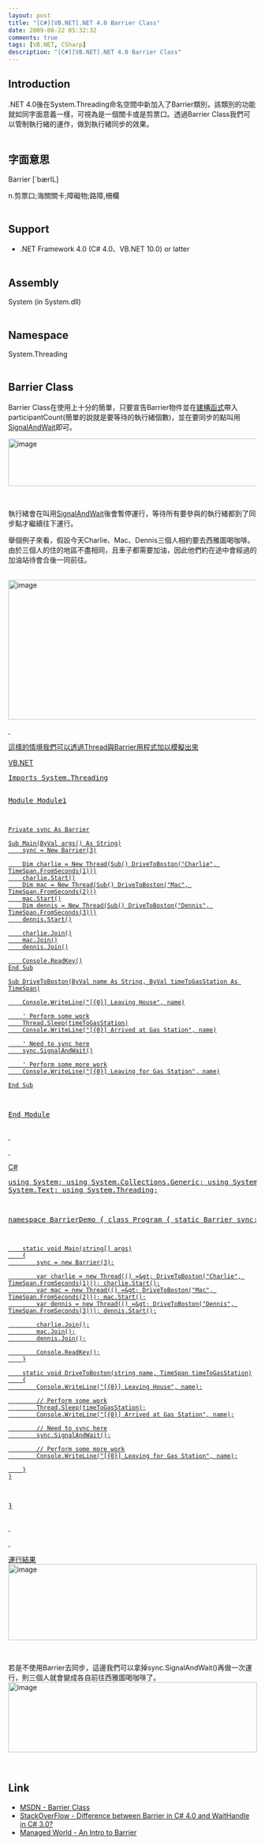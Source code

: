 ```yaml
---
layout: post
title: "[C#][VB.NET].NET 4.0 Barrier Class"
date: 2009-08-22 05:32:32
comments: true
tags: [VB.NET, CSharp]
description: "[C#][VB.NET].NET 4.0 Barrier Class"
---
```

<h2>Introduction</h2><p>.NET 4.0後在System.Threading命名空間中新加入了Barrier類別，該類別的功能就如同字面意義一樣，可視為是一個關卡或是剪票口。透過Barrier Class我們可以管制執行緒的運作，做到執行緒同步的效果。 <br /> </p><h2>字面意思</h2><p>Barrier [`bærIL]</p><p>n.剪票口;海關關卡;障礙物;路障,柵欄 <br /> </p><h2>Support</h2><ul><li>.NET Framework 4.0 (C# 4.0、VB.NET 10.0) or latter <br /> </li></ul><h2>Assembly</h2><p>System (in System.dll) <br /> </p><h2>Namespace</h2><p>System.Threading</a> <br /> </p><h2>Barrier Class</h2><p>Barrier Class在使用上十分的簡單，只要宣告Barrier物件並在<a target="_blank" href="http://msdn.microsoft.com/en-us/library/system.threading.barrier.barrier(VS.100).aspx">建構函式</a>帶入participantCount(簡單的說就是要等待的執行緒個數)，並在要同步的點叫用<a target="_blank" href="http://msdn.microsoft.com/en-us/library/system.threading.barrier.signalandwait(VS.100).aspx">SignalAndWait</a>即可。</p><p><a rel="lightbox" href="http://files.dotblogs.com.tw/larrynung/0908/655d80e43889_87FB/image_8.png"><img style="border-right-width: 0px; display: inline; border-top-width: 0px; border-bottom-width: 0px; border-left-width: 0px" title="image" border="0" alt="image" width="557" height="96" src="\images\posts\10182\image_thumb_3.png" /></a></p><p> </p><p>執行緒會在叫用<a target="_blank" href="http://msdn.microsoft.com/en-us/library/system.threading.barrier.signalandwait(VS.100).aspx">SignalAndWait</a>後會暫停運行，等待所有要參與的執行緒都到了同步點才繼續往下運行。</p><p>舉個例子來看，假設今天Charlie、Mac、Dennis三個人相約要去西雅圖喝咖啡。由於三個人的住的地區不盡相同，且車子都需要加油，因此他們約在途中會經過的加油站待會合後一同前往。</p><p> <a rel="lightbox" href="http://files.dotblogs.com.tw/larrynung/0908/655d80e43889_87FB/image_2.png"><img style="border-right-width: 0px; display: inline; border-top-width: 0px; border-bottom-width: 0px; border-left-width: 0px" title="image" border="0" alt="image" width="564" height="283" src="\images\posts\10182\image_thumb.png" /></p><p> </p><p>這樣的情境我們可以透過Thread與Barrier用程式加以模擬出來</p><p>VB.NET</p><div style="padding-bottom: 0px; margin: 0px; padding-left: 0px; padding-right: 0px; display: inline; float: none; padding-top: 0px" id="scid:812469c5-0cb0-4c63-8c15-c81123a09de7:5028796f-80f4-4472-9388-bc707eba52d7" class="wlWriterEditableSmartContent"><pre class="vb:nocontrols" name="code">
Imports System.Threading

Module Module1

    Private sync As Barrier

    Sub Main(ByVal args() As String)
        sync = New Barrier(3)

        Dim charlie = New Thread(Sub() DriveToBoston("Charlie", TimeSpan.FromSeconds(1)))
        charlie.Start()
        Dim mac = New Thread(Sub() DriveToBoston("Mac", TimeSpan.FromSeconds(2)))
        mac.Start()
        Dim dennis = New Thread(Sub() DriveToBoston("Dennis", TimeSpan.FromSeconds(3)))
        dennis.Start()

        charlie.Join()
        mac.Join()
        dennis.Join()

        Console.ReadKey()
    End Sub

    Sub DriveToBoston(ByVal name As String, ByVal timeToGasStation As TimeSpan)

        Console.WriteLine("[{0}] Leaving House", name)

        ' Perform some work
        Thread.Sleep(timeToGasStation)
        Console.WriteLine("[{0}] Arrived at Gas Station", name)

        ' Need to sync here
        sync.SignalAndWait()

        ' Perform some more work
        Console.WriteLine("[{0}] Leaving for Gas Station", name)

    End Sub

End Module
</pre></div><p> </p><p> </p><p>C#</p><div style="padding-bottom: 0px; margin: 0px; padding-left: 0px; padding-right: 0px; display: inline; float: none; padding-top: 0px" id="scid:812469c5-0cb0-4c63-8c15-c81123a09de7:a72d73c4-5e10-435d-88a6-d2e27c93cc64" class="wlWriterEditableSmartContent"><pre class="c#:nocontrols" name="code">
using System;
using System.Collections.Generic;
using System.Linq;
using System.Text;
using System.Threading;

namespace BarrierDemo
{
    class Program
    {
        static Barrier sync;

        static void Main(string[] args)
        {
            sync = new Barrier(3);

            var charlie = new Thread(() =&gt; DriveToBoston("Charlie", TimeSpan.FromSeconds(1))); charlie.Start();
            var mac = new Thread(() =&gt; DriveToBoston("Mac", TimeSpan.FromSeconds(2))); mac.Start();
            var dennis = new Thread(() =&gt; DriveToBoston("Dennis", TimeSpan.FromSeconds(3))); dennis.Start();

            charlie.Join();
            mac.Join();
            dennis.Join();

            Console.ReadKey();
        }

        static void DriveToBoston(string name, TimeSpan timeToGasStation)
        {
            Console.WriteLine("[{0}] Leaving House", name);

            // Perform some work
            Thread.Sleep(timeToGasStation);
            Console.WriteLine("[{0}] Arrived at Gas Station", name);

            // Need to sync here
            sync.SignalAndWait();

            // Perform some more work
            Console.WriteLine("[{0}] Leaving for Gas Station", name);

        }
    }
}</pre></div><p> </p><p> </p><p>運行結果 <br /><img style="border-right-width: 0px; display: inline; border-top-width: 0px; border-bottom-width: 0px; border-left-width: 0px" title="image" border="0" alt="image" width="504" height="154" src="\images\posts\10182\image_thumb_1.png" /></a></p><p> </p><p>若是不使用Barrier去同步，這邊我們可以拿掉sync.SignalAndWait()再做一次運行，則三個人就會變成各自前往西雅圖喝咖啡了。 <br /><a rel="lightbox" href="http://files.dotblogs.com.tw/larrynung/0908/655d80e43889_87FB/image_6.png"><img style="border-right-width: 0px; display: inline; border-top-width: 0px; border-bottom-width: 0px; border-left-width: 0px" title="image" border="0" alt="image" width="504" height="142" src="\images\posts\10182\image_thumb_2.png" /></a></p><p> </p><h2>Link</h2><ul><li><a target="_blank" href="http://msdn.microsoft.com/en-us/library/system.threading.barrier(VS.100).aspx">MSDN - Barrier Class</a></li><li><a target="_blank" href="http://stackoverflow.com/questions/990970/difference-between-barrier-in-c-4-0-and-waithandle-in-c-3-0">StackOverFlow - Difference between Barrier in C# 4.0 and WaitHandle in C# 3.0?</a></li><li><a target="_blank" href="http://www.managed-world.com/archive/2009/02/09/an-intro-to-barrier.aspx">Managed World - An Intro to Barrier</li></ul>